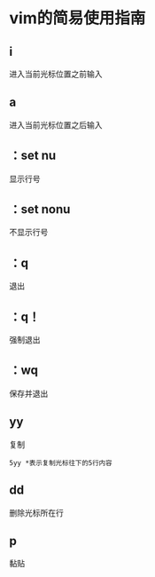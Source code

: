# vim的简易使用指南

## i

进入当前光标位置之前输入

## a

进入当前光标位置之后输入

## ：set nu

显示行号

## ：set nonu

不显示行号

## ：q

退出

## ：q！

强制退出

## ：wq

保存并退出

## yy

复制

```
5yy *表示复制光标往下的5行内容
```

## dd

删除光标所在行

## p

黏贴

